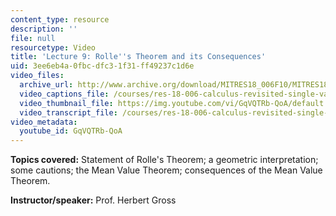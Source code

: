 ```yaml
---
content_type: resource
description: ''
file: null
resourcetype: Video
title: 'Lecture 9: Rolle''s Theorem and its Consequences'
uid: 3ee6eb4a-0fbc-dfc3-1f31-ff49237c1d6e
video_files:
  archive_url: http://www.archive.org/download/MITRES18_006F10/MITRES18_006F10_26_0209_300k.mp4
  video_captions_file: /courses/res-18-006-calculus-revisited-single-variable-calculus-fall-2010/ef682a8ecee6531ca479546f273cd8fd_GqVQTRb-QoA.vtt
  video_thumbnail_file: https://img.youtube.com/vi/GqVQTRb-QoA/default.jpg
  video_transcript_file: /courses/res-18-006-calculus-revisited-single-variable-calculus-fall-2010/a4c5432da4898566240c40e273ade40a_GqVQTRb-QoA.pdf
video_metadata:
  youtube_id: GqVQTRb-QoA
---
```


**Topics covered:** Statement of Rolle's Theorem; a geometric interpretation; some cautions; the Mean Value Theorem; consequences of the Mean Value Theorem.

**Instructor/speaker:** Prof. Herbert Gross